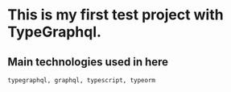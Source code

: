 # This is my first test project with TypeGraphql.  
## Main technologies used in here  
`typegraphql, graphql, typescript, typeorm`  
